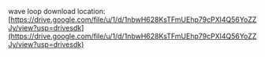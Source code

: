 wave loop download location: [https://drive.google.com/file/u/1/d/1nbwH628KsTFmUEhp79cPXl4Q56YoZZJy/view?usp=drivesdk](https://drive.google.com/file/u/1/d/1nbwH628KsTFmUEhp79cPXl4Q56YoZZJy/view?usp=drivesdk)
